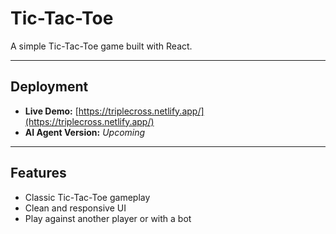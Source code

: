 # Tic-Tac-Toe

A simple Tic-Tac-Toe game built with React.

---

## Deployment

- **Live Demo:** [https://triplecross.netlify.app/](https://triplecross.netlify.app/)
- **AI Agent Version:** _Upcoming_

---

## Features

- Classic Tic-Tac-Toe gameplay
- Clean and responsive UI
- Play against another player or with a bot
